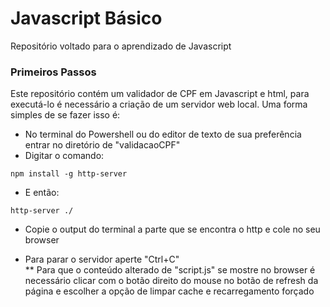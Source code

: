 # Javascript Básico
Repositório voltado para o aprendizado de Javascript

### Primeiros Passos
Este repositório contém um validador de CPF em Javascript e html, para executá-lo é necessário a criação de um servidor web local.
Uma forma simples de se fazer isso é: 
- No terminal do Powershell ou do editor de texto de sua preferência entrar no diretório de "validacaoCPF" 
- Digitar o comando:
```
npm install -g http-server
```
- E então:
```
http-server ./
```
- Copie o output do terminal a parte que se encontra o http e cole no seu browser  


* Para parar o servidor aperte "Ctrl+C"  
** Para que o conteúdo alterado de "script.js" se mostre no browser é necessário clicar com o botão direito do mouse no botão de refresh da página e escolher a opção de limpar cache e recarregamento forçado   
